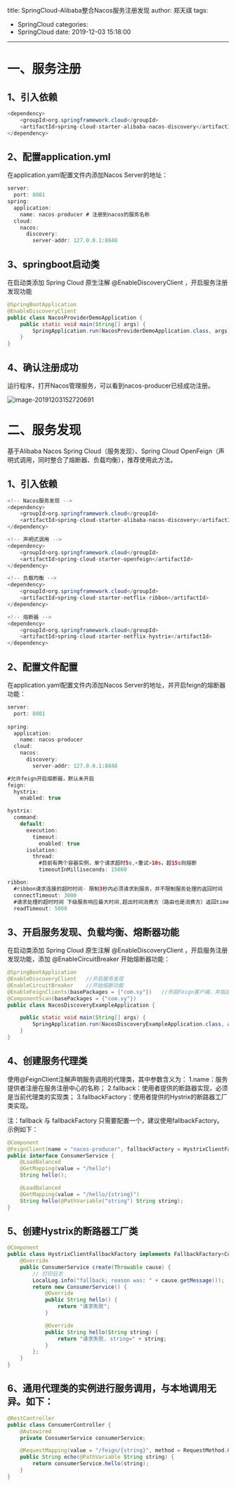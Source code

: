 title: SpringCloud-Alibaba整合Nacos服务注册发现
author: 郑天祺
tags:

  - SpringCloud
categories:
  - SpringCloud
date: 2019-12-03 15:18:00

---

# 一、服务注册

## 1、引入依赖

```java
<dependency>
    <groupId>org.springframework.cloud</groupId>
    <artifactId>spring-cloud-starter-alibaba-nacos-discovery</artifactId>
</dependency>
```

## 2、配置application.yml

在application.yaml配置文件内添加Nacos Server的地址：

```java
server:
  port: 8081
spring:
  application:
    name: nacos-producer # 注册到nacos的服务名称
  cloud:
    nacos:
      discovery:
        server-addr: 127.0.0.1:8848
```

## 3、springboot启动类

在启动类添加 Spring Cloud 原生注解 @EnableDiscoveryClient ，开启服务注册发现功能

```java
@SpringBootApplication
@EnableDiscoveryClient
public class NacosProviderDemoApplication {
    public static void main(String[] args) {
        SpringApplication.run(NacosProviderDemoApplication.class, args);
    }
}

```

## 4、确认注册成功

运行程序，打开Nacos管理服务，可以看到nacos-producer已经成功注册。

![image-20191203152720691](/img/nacos-producer.png)

# 二、服务发现


基于Alibaba Nacos Spring Cloud（服务发现）、Spring Cloud OpenFeign（声明式调用，同时整合了熔断器、负载均衡），推荐使用此方法。

## 1、引入依赖

```java
<!-- Nacos服务发现 -->
<dependency>
    <groupId>org.springframework.cloud</groupId>
    <artifactId>spring-cloud-starter-alibaba-nacos-discovery</artifactId>
</dependency>

<!-- 声明式调用 -->
<dependency>
    <groupId>org.springframework.cloud</groupId>
    <artifactId>spring-cloud-starter-openfeign</artifactId>
</dependency>

<!-- 负载均衡 -->
<dependency>
    <groupId>org.springframework.cloud</groupId>
    <artifactId>spring-cloud-starter-netflix-ribbon</artifactId>
</dependency>

<!-- 熔断器 -->
<dependency>
    <groupId>org.springframework.cloud</groupId>
    <artifactId>spring-cloud-starter-netflix-hystrix</artifactId>
</dependency>
```

## 2、配置文件配置

在application.yaml配置文件内添加Nacos Server的地址，并开启feign的熔断器功能：

```java
server:
  port: 8081
  
spring:
  application:
    name: nacos-producer
  cloud:
    nacos:
      discovery:
        server-addr: 127.0.0.1:8848

#允许feign开启熔断器，默认未开启
feign:
  hystrix:
    enabled: true

hystrix:
  command:
    default:
      execution:
        timeout:
          enabled: true
      isolation:
        thread:
          #目前有两个容器实例，单个请求超时5s,+重试>10s，超15s则熔断
          timeoutInMilliseconds: 15000

ribbon:
  #ribbon请求连接的超时时间- 限制3秒内必须请求到服务，并不限制服务处理的返回时间
  connectTimeout: 3000
  #请求处理的超时时间 下级服务响应最大时间,超出时间消费方（路由也是消费方）返回timeout,超时时间不可大于断路器的超时时间
  readTimeout: 5000
```

## 3、开启服务发现、负载均衡、熔断器功能

在启动类添加 Spring Cloud 原生注解 @EnableDiscoveryClient ，开启服务注册发现功能，添加 @EnableCircuitBreaker 开始熔断器功能：

```java
@SpringBootApplication
@EnableDiscoveryClient   //开启服务发现
@EnableCircuitBreaker    //开始熔断功能
@EnableFeignClients(basePackages = {"com.sy"})   //开启Feign客户端，并指定扫描范围
@ComponentScan(basePackages = {"com.sy"})
public class NacosDiscoveryExampleApplication {

    public static void main(String[] args) {
        SpringApplication.run(NacosDiscoveryExampleApplication.class, args);
    }
}
```

## 4、创建服务代理类

使用@FeignClient注解声明服务调用的代理类，其中参数含义为：
	1.name：服务提供者注册在服务注册中心的名称；
	2.fallback：使用者提供的断路器实现，必须是当前代理类的实现类；
	3.fallbackFactory：使用者提供的Hystrix的断路器工厂类实现。

注：fallback 与 fallbackFactory 只需要配置一个，建议使用fallbackFactory。 示例如下：

```java
@Component
@FeignClient(name = "nacos-producer", fallbackFactory = HystrixClientFallbackFactory.class)
public interface ConsumerService {
    @LoadBalanced
    @GetMapping(value = "/hello")
    String hello();

    @LoadBalanced
    @GetMapping(value = "/hello/{string}")
    String hello(@PathVariable("string") String string);
}
```

## 5、创建Hystrix的断路器工厂类

```java
@Component
public class HystrixClientFallbackFactory implements FallbackFactory<ConsumerService> {
    @Override
    public ConsumerService create(Throwable cause) {
        // 打印日志
        LocalLog.info("fallback; reason was: " + cause.getMessage());
        return new ConsumerService() {
            @Override
            public String hello() {
                return "请求失败";
            }

            @Override
            public String hello(String string) {
                return "请求失败. string=" + string;
            }
        };
    }
}
```

## 6、通用代理类的实例进行服务调用，与本地调用无异。如下：

```java
@RestController
public class ConsumerController {
    @Autowired
    private ConsumerService consumerService;

    @RequestMapping(value = "/feign/{string}", method = RequestMethod.GET)
    public String echo(@PathVariable String string) {
        return consumerService.hello(string);
    }
}
```

